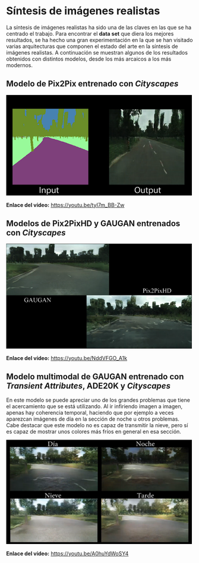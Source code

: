 # Síntesis de imágenes realistas

La síntesis de imágenes realistas ha sido una de las claves en las que se ha centrado el trabajo. Para encontrar el **data set** que diera los mejores resultados, se ha hecho una gran experimentación en la que se han visitado varias arquitecturas que componen el estado del arte en la síntesis de imágenes realistas. A continuación se muestran algunos de los resultados obtenidos con distintos modelos, desde los más arcaicos a los más modernos.


## Modelo de Pix2Pix entrenado con *Cityscapes*
<a href="https://youtu.be/tyI7m_BB-Zw" title="Inferencia en diferido con Pix2Pix entrenado con Cityscapes"><img src="../Imagenes/Video-Pix2PixImage.PNG" alt="Inferencia en diferido con Pix2Pix entrenado con Cityscapes" width="500"/></a>

**Enlace del vídeo:** https://youtu.be/tyI7m_BB-Zw

## Modelos de Pix2PixHD y GAUGAN entrenados con *Cityscapes*

<a href="https://youtu.be/NddVFGO_A1k" title="Inferencia en diferido con Pix2PixHD y GAUGAN entrenados con Cityscapes"><img src="../Imagenes/Pix2PixHDGAUGANComparison.PNG" alt="Inferencia en diferido con Pix2PixHD y GAUGAN entrenados con Cityscapes" width="500"/></a>

**Enlace del vídeo:** https://youtu.be/NddVFGO_A1k

## Modelo multimodal de GAUGAN entrenado con *Transient Attributes*, ADE20K y *Cityscapes*

En este modelo se puede apreciar uno de los grandes problemas que tiene el acercamiento que se está utilizando. Al ir infiriendo imagen a imagen, apenas hay coherencia temporal, haciendo que por ejemplo a veces aparezcan imágenes de día en la sección de noche u otros problemas. Cabe destacar que este modelo no es capaz de transmitir la nieve, pero sí es capaz de mostrar unos colores más fríos en general en esa sección.

<a href="https://youtu.be/A0huYdWoSY4" title="Inferencia en diferido con GAUGAN entrenado con Transient Attributes, ADE20K y Cityscapes"><img src="../Imagenes/Video-InferenciaTAADECity.PNG" alt="Inferencia en diferido con GAUGAN entrenado con Transient Attributes, ADE20K y Cityscapes" width="500"/></a>

**Enlace del vídeo:** https://youtu.be/A0huYdWoSY4
